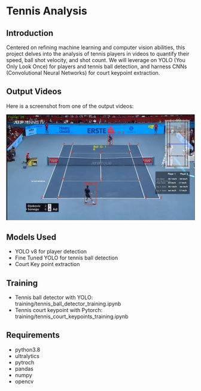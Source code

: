 
# Tennis Analysis

## Introduction
Centered on refining machine learning and computer vision abilities, this project delves into the analysis of tennis players in videos to quantify their speed, ball shot velocity, and shot count. We will leverage on YOLO (You Only Look Once) for players and tennis ball detection, and harness CNNs (Convolutional Neural Networks) for court keypoint extraction.

## Output Videos
Here is a screenshot from one of the output videos:

![Screenshot](output_videos/screenshot.jpeg)

## Models Used
* YOLO v8 for player detection
* Fine Tuned YOLO for tennis ball detection
* Court Key point extraction

## Training
* Tennis ball detector with YOLO: training/tennis_ball_detector_training.ipynb
* Tennis court keypoint with Pytorch: training/tennis_court_keypoints_training.ipynb

## Requirements
* python3.8
* ultralytics
* pytroch
* pandas
* numpy 
* opencv
